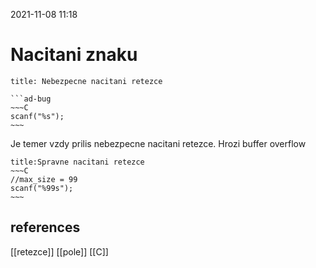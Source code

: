 2021-11-08 11:18

# Nacitani znaku
```ad-info
title: Nebezpecne nacitani retezce

```ad-bug
~~~C
scanf("%s");
~~~
```


Je temer vzdy prilis nebezpecne nacitani retezce.
Hrozi buffer overflow
```ad-success
title:Spravne nacitani retezce
~~~C
//max_size = 99
scanf("%99s");
~~~

```

## references
[[retezce]]
[[pole]]
[[C]]